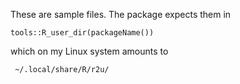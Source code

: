 
These are sample files. The package expects them in 

    tools::R_user_dir(packageName())
    
which on my Linux system amounts to 

     ~/.local/share/R/r2u/
